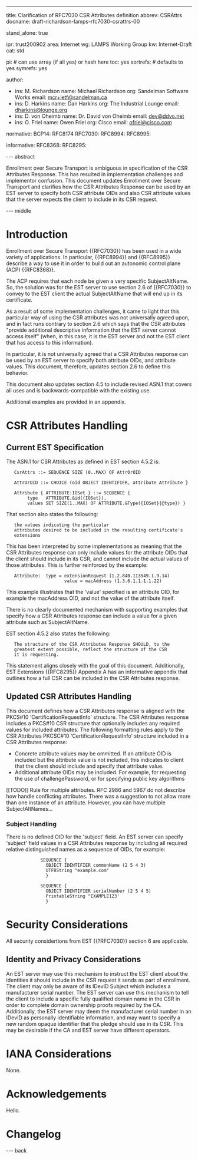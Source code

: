---
title: Clarification of RFC7030 CSR Attributes definition
abbrev: CSRAttrs
docname: draft-richardson-lamps-rfc7030-csrattrs-00

stand_alone: true

ipr: trust200902
area: Internet
wg: LAMPS Working Group
kw: Internet-Draft
cat: std

pi:    # can use array (if all yes) or hash here
  toc: yes
  sortrefs:   # defaults to yes
  symrefs: yes

author:
- ins: M. Richardson
  name: Michael Richardson
  org: Sandelman Software Works
  email: mcr+ietf@sandelman.ca
- ins: D. Harkins
  name: Dan Harkins
  org: The Industrial Lounge
  email: dharkins@lounge.org
- ins: D. von Oheimb
  name: Dr. David von Oheimb
  email: dev@ddvo.net
- ins: O. Friel
  name: Owen Friel
  org: Cisco
  email: ofriel@cisco.com
  
normative:
  BCP14: RFC8174
  RFC7030:
  RFC8994:
  RFC8995:

informative:
  RFC8368:
  RFC8295:

--- abstract

Enrollment over Secure Transport is ambiguous in specification of the CSR Attributes Response.
This has resulted in implementation challenges and implementor confusion.
This document updates Enrollment over Secure Transport and clarifies how the CSR Attributes Response can be used by an EST server to specify both CSR attribute OIDs and also CSR attribute values that the server expects the client to include in its CSR request.

--- middle

# Introduction

Enrollment over Secure Transport {{RFC7030}} has been used in a wide variety of applications.
In particular, {{RFC8994}} and {{RFC8995}} describe a way to use it in order to build out an autonomic control plane (ACP) {{RFC8368}}.

The ACP requires that each node be given a very specific SubjectAltName. 
So, the solution was for the EST server to use section 2.6 of {{RFC7030}} to convey to the EST client the actual SubjectAltName that will end up in its certificate. 

As a result of some implementation challenges, it came to light that this particular way of using the CSR attributes was not universally agreed upon, and in fact runs contrary to section 2.6 which says that the CSR attributes "provide additional descriptive information that the EST server cannot access itself" (when, in this case, it is the EST server and not the EST client that has access to this information). 

In particular, it is not universally agreed that a CSR Attributes response can be used by an EST server to specify both attribute OIDs, and attribute values. This document, therefore, updates section 2.6 to define this behavior. 

This document also updates section 4.5 to include revised ASN.1 that covers all uses and is backwards-compatible with the existing use. 

Additional examples are provided in an appendix.

# CSR Attributes Handling

## Current EST Specification

The ASN.1 for CSR Attributes as defined in EST section 4.5.2 is:

~~~
   CsrAttrs ::= SEQUENCE SIZE (0..MAX) OF AttrOrOID

   AttrOrOID ::= CHOICE (oid OBJECT IDENTIFIER, attribute Attribute }

   Attribute { ATTRIBUTE:IOSet } ::= SEQUENCE {
        type   ATTRIBUTE.&id({IOSet}),
        values SET SIZE(1..MAX) OF ATTRIBUTE.&Type({IOSet}{@type}) }
~~~

That section also states the following:

~~~
   the values indicating the particular
   attributes desired to be included in the resulting certificate's
   extensions
~~~

This has been interpreted by some implementations as meaning that the CSR Attributes response can only include values for the attribute OIDs that the client should include in its CSR, and cannot include the actual values of those attributes.
This is further reinforced by the example:

~~~
   Attribute:  type = extensionRequest (1.2.840.113549.1.9.14)
                      value = macAddress (1.3.6.1.1.1.1.22)
~~~

This example illustrates that the 'value' specified is an attribute OID, for example the macAddress OID, and not the value of the attribute itself. 

There is no clearly documented mechanism with supporting examples that specify how a CSR Attributes response can include a value for a given attribute such as SubjectAltName.

EST section 4.5.2 also states the following:

~~~
   The structure of the CSR Attributes Response SHOULD, to the
   greatest extent possible, reflect the structure of the CSR
   it is requesting.
~~~

This statement aligns closely with the goal of this document.
Additionally, EST Extensions {{RFC8295}} Appendix A has an informative appendix that outlines how a full CSR can be included in the CSR Attributes response.

## Updated CSR Attributes Handling

This document defines how a CSR Attributes response is aligned with the PKCS#10 'CertificationRequestInfo' structure. The CSR Attributes response includes a PKCS#10 CSR structure that optionally includes any required values for included attributes. The following formatting rules apply to the CSR Attributes PKCSC#10 'CertificationRequestInfo' structure included in a CSR Attributes response:

- Concrete attribute values may be ommitted. If an attribute OID is included but the attribute value is not included, this indicates to client that the client should include and specify that attribute value.
- Additional attribute OIDs may be included. For example, for requesting the use of challengePassword, or for specifying public key algorithms

[[TODO]] Rule for multiple attributes.
RFC 2986 and 5967 do not describe how handle conflicting attributes.
There was a suggestion to not allow more than one instance of an attribute.
However, you can have multiple SubjectAltNames...

### Subject Handling

There is no defined OID for the 'subject' field. An EST server can specify 'subject' field values in a CSR Attributes response by including all required relative distinguished names as a sequence of OIDs, for example:

~~~
             SEQUENCE {
               OBJECT IDENTIFIER commonName (2 5 4 3)
               UTF8String "example.com"
               }
 
             SEQUENCE {
               OBJECT IDENTIFIER serialNumber (2 5 4 5)
               PrintableString "EXAMPLE123'
               }

~~~

# Security Considerations

All security considertions from EST {{?RFC7030}} section 6 are applicable.

## Identity and Privacy Considerations

An EST server may use this mechanism to instruct the EST client about the identities it should include in the CSR request it sends as part of enrollment.
The client may only be aware of its IDevID Subject which includes a manufacturer serial number.
The EST server can use this mechanism to tell the client to include a specific fully qualified domain name in the CSR in order to complete domain ownership proofs required by the CA.
Additionally, the EST server may deem the manufacturer serial number in an IDevID as personally identifiable information, and may want to specify a new random opaque identifier that the pledge should use in its CSR.
This may be desirable if the CA and EST server have different operators.

# IANA Considerations

None.

# Acknowledgements

Hello.

# Changelog


--- back

